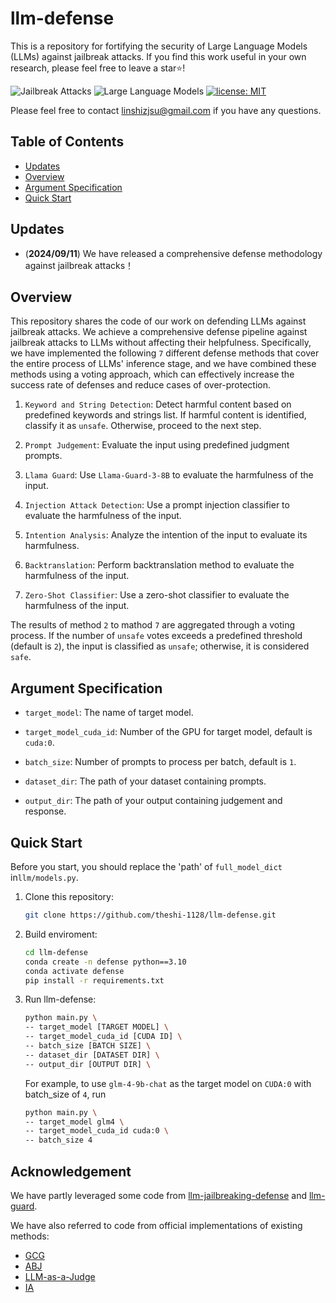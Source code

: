 # llm-defense
This is a repository for fortifying the security of Large Language Models (LLMs) against jailbreak attacks. If you find this work useful in your own research, please feel free to leave a star⭐️!

![Jailbreak Attacks](https://img.shields.io/badge/Jailbreak-Attacks-yellow.svg?style=plastic)
![Large Language Models](https://img.shields.io/badge/LargeLanguage-Models-green.svg?style=plastic)
[![license: MIT](https://img.shields.io/badge/license-MIT-yellow.svg)](https://opensource.org/licenses/MIT)

Please feel free to contact linshizjsu@gmail.com if you have any questions.

## Table of Contents

- [Updates](#updates)
- [Overview](#overview)
- [Argument Specification](#argument-specification)
- [Quick Start](#quick-start)


## Updates

- (**2024/09/11**) We have released a comprehensive defense methodology against jailbreak attacks！


## Overview

This repository shares the code of our work on defending LLMs against jailbreak attacks. We achieve a comprehensive defense pipeline against jailbreak attacks to LLMs without affecting their helpfulness. Specifically, we have implemented the following `7` different defense methods that cover the entire process of LLMs' inference stage, and we have combined these methods using a voting approach, which can effectively increase the success rate of defenses and reduce cases of over-protection. 

1. `Keyword and String Detection`: Detect harmful content based on predefined keywords and strings list. If harmful content is identified, classify it as `unsafe`. Otherwise, proceed to the next step.

2. `Prompt Judgement`: Evaluate the input using predefined judgment prompts.

3. `Llama Guard`: Use `Llama-Guard-3-8B` to evaluate the harmfulness of the input.

4. `Injection Attack Detection`: Use a prompt injection classifier to evaluate the harmfulness of the input.

5. `Intention Analysis`: Analyze the intention of the input to evaluate its harmfulness.

6. `Backtranslation`: Perform backtranslation method to evaluate the harmfulness of the input.

7. `Zero-Shot Classifier`: Use a zero-shot classifier to evaluate the harmfulness of the input.

The results of method `2` to mathod `7` are aggregated through a voting process. If the number of `unsafe` votes exceeds a predefined threshold (default is `2`), the input is classified as `unsafe`; otherwise, it is considered `safe`.


## Argument Specification
  
- `target_model`: The name of target model.
    
- `target_model_cuda_id`: Number of the GPU for target model, default is `cuda:0`.

- `batch_size`: Number of prompts to process per batch, default is `1`.

- `dataset_dir`: The path of your dataset containing prompts.

- `output_dir`: The path of your output containing judgement and response.

  
## Quick Start

Before you start, you should replace the 'path' of `full_model_dict` in`llm/models.py`.


1. Clone this repository:

   ```sh
   git clone https://github.com/theshi-1128/llm-defense.git
   ```

2. Build enviroment:

   ```sh
   cd llm-defense
   conda create -n defense python==3.10
   conda activate defense
   pip install -r requirements.txt
   ```

3. Run llm-defense:

     ```sh
     python main.py \
     -- target_model [TARGET MODEL] \
     -- target_model_cuda_id [CUDA ID] \
     -- batch_size [BATCH SIZE] \
     -- dataset_dir [DATASET DIR] \
     -- output_dir [OUTPUT DIR] \
     ```

    For example, to use `glm-4-9b-chat` as the target model on `CUDA:0` with batch_size of `4`, run
  
     ```sh
     python main.py \
     -- target_model glm4 \
     -- target_model_cuda_id cuda:0 \
     -- batch_size 4
     ```
     

## Acknowledgement

We have partly leveraged some code from [llm-jailbreaking-defense](https://github.com/YihanWang617/llm-jailbreaking-defense) and [llm-guard](https://github.com/protectai/llm-guard).

We have also referred to code from official implementations of existing methods:
* [GCG](https://github.com/llm-attacks/llm-attacks)
* [ABJ](https://github.com/theshi-1128/ABJ-Attack)
* [LLM-as-a-Judge](https://github.com/lm-sys/FastChat/tree/main/fastchat/llm_judge)
* [IA](https://github.com/alphadl/SafeLLM_with_IntentionAnalysis?tab=readme-ov-file)

